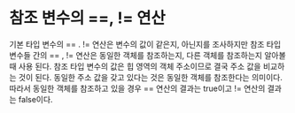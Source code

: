# 참조 변수의 ==, != 연산

기본 타입 변수의 == . != 연산은 변수의 값이 같은지, 아닌지를
조사하지만 참조 타입 변수들 간의 == , != 연산은 동일한 객체를
참조하는지, 다른 객체를 참조하는지 알아볼 때 사용 된다.
참조 타입 변수의 값은 힙 영역의 객체 주소이므로 결국 주소 값을 
비교하는 것이 된다. 동일한 주소 값을 갖고 있다는 것은 동일한 객체를
참조한다는 의미이다. 따라서 동일한 객체를 참조하고 있을 경우
== 연산의 결과는 true이고 != 연산의 결과는 false이다.
